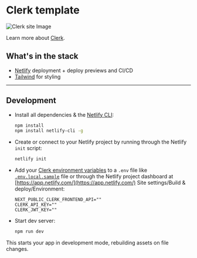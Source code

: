 # Clerk template

![Clerk site Image](https://res.cloudinary.com/dub20ptvt/image/upload/v1665094543/hcmgdw4wyixrorybwuff.png)

Learn more about [Clerk](https://clerk.dev).

## What's in the stack

- [Netlify](https://netlify.com/) deployment + deploy previews and CI/CD
- [Tailwind](https://tailwindcss.com/) for styling

---

## Development

- Install all dependencies & the [Netlify CLI](https://docs.netlify.com/cli/get-started/):

  ```sh
  npm install
  npm install netlify-cli -g
  ```

- Create or connect to your Netlify project by running through the Netlify `init` script:

  ```sh
  netlify init
  ```

- Add your [Clerk environment variables](https://dashboard.clerk.dev/) to a `.env` file like [`.env.local.sample`](./.env.local.sample) file or through the Netlify project dashboard at [https://app.netlify.com/](https://app.netlify.com/) Site settings/Build & deploy/Environment:

  ```
  NEXT_PUBLIC_CLERK_FRONTEND_API=""
  CLERK_API_KEY=""
  CLERK_JWT_KEY=""
  ```

- Start dev server:

  ```sh
  npm run dev
  ```

This starts your app in development mode, rebuilding assets on file changes.
